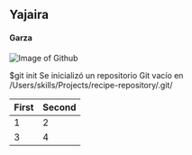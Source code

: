 ## Yajaira
#### Garza
![Image of Github](https://jvitelli.com/wp-content/uploads/2022/05/github-copilot.jpg)

$git init
Se inicializó un repositorio Git vacío en /Users/skills/Projects/recipe-repository/.git/

First|Second
-|-
1|2
3|4
